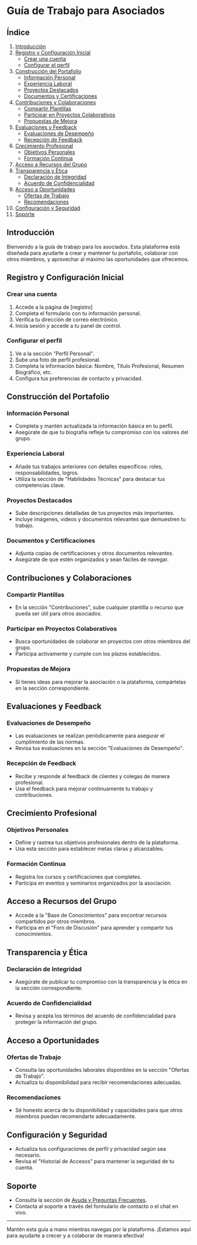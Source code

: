# Guía de Trabajo para Asociados

## Índice
1. [Introducción](#introducción)
2. [Registro y Configuración Inicial](#registro-y-configuración-inicial)
   - [Crear una cuenta](#crear-una-cuenta)
   - [Configurar el perfil](#configurar-el-perfil)
3. [Construcción del Portafolio](#construcción-del-portafolio)
   - [Información Personal](#información-personal)
   - [Experiencia Laboral](#experiencia-laboral)
   - [Proyectos Destacados](#proyectos-destacados)
   - [Documentos y Certificaciones](#documentos-y-certificaciones)
4. [Contribuciones y Colaboraciones](#contribuciones-y-colaboraciones)
   - [Compartir Plantillas](#compartir-plantillas)
   - [Participar en Proyectos Colaborativos](#participar-en-proyectos-colaborativos)
   - [Propuestas de Mejora](#propuestas-de-mejora)
5. [Evaluaciones y Feedback](#evaluaciones-y-feedback)
   - [Evaluaciones de Desempeño](#evaluaciones-de-desempeño)
   - [Recepción de Feedback](#recepción-de-feedback)
6. [Crecimiento Profesional](#crecimiento-profesional)
   - [Objetivos Personales](#objetivos-personales)
   - [Formación Continua](#formación-continua)
7. [Acceso a Recursos del Grupo](#acceso-a-recursos-del-grupo)
8. [Transparencia y Ética](#transparencia-y-ética)
   - [Declaración de Integridad](#declaración-de-integridad)
   - [Acuerdo de Confidencialidad](#acuerdo-de-confidencialidad)
9. [Acceso a Oportunidades](#acceso-a-oportunidades)
   - [Ofertas de Trabajo](#ofertas-de-trabajo)
   - [Recomendaciones](#recomendaciones)
10. [Configuración y Seguridad](#configuración-y-seguridad)
11. [Soporte](#soporte)

## Introducción
Bienvenido a la guía de trabajo para los asociados. Esta plataforma está diseñada para ayudarte a crear y mantener tu portafolio, colaborar con otros miembros, y aprovechar al máximo las oportunidades que ofrecemos. 

## Registro y Configuración Inicial

### Crear una cuenta
1. Accede a la página de [registro]
2. Completa el formulario con tu información personal.
3. Verifica tu dirección de correo electrónico.
4. Inicia sesión y accede a tu panel de control.

### Configurar el perfil
1. Ve a la sección "Perfil Personal".
2. Sube una foto de perfil profesional.
3. Completa la información básica: Nombre, Título Profesional, Resumen Biográfico, etc.
4. Configura tus preferencias de contacto y privacidad.

## Construcción del Portafolio

### Información Personal
- Completa y mantén actualizada la información básica en tu perfil.
- Asegúrate de que tu biografía refleje tu compromiso con los valores del grupo.

### Experiencia Laboral
- Añade tus trabajos anteriores con detalles específicos: roles, responsabilidades, logros.
- Utiliza la sección de "Habilidades Técnicas" para destacar tus competencias clave.

### Proyectos Destacados
- Sube descripciones detalladas de tus proyectos más importantes.
- Incluye imágenes, videos y documentos relevantes que demuestren tu trabajo.

### Documentos y Certificaciones
- Adjunta copias de certificaciones y otros documentos relevantes.
- Asegúrate de que estén organizados y sean fáciles de navegar.

## Contribuciones y Colaboraciones

### Compartir Plantillas
- En la sección "Contribuciones", sube cualquier plantilla o recurso que pueda ser útil para otros asociados.

### Participar en Proyectos Colaborativos
- Busca oportunidades de colaborar en proyectos con otros miembros del grupo.
- Participa activamente y cumple con los plazos establecidos.

### Propuestas de Mejora
- Si tienes ideas para mejorar la asociación o la plataforma, compártelas en la sección correspondiente.

## Evaluaciones y Feedback

### Evaluaciones de Desempeño
- Las evaluaciones se realizan periódicamente para asegurar el cumplimiento de las normas.
- Revisa tus evaluaciones en la sección "Evaluaciones de Desempeño".

### Recepción de Feedback
- Recibe y responde al feedback de clientes y colegas de manera profesional.
- Usa el feedback para mejorar continuamente tu trabajo y contribuciones.

## Crecimiento Profesional

### Objetivos Personales
- Define y rastrea tus objetivos profesionales dentro de la plataforma.
- Usa esta sección para establecer metas claras y alcanzables.

### Formación Continua
- Registra los cursos y certificaciones que completes.
- Participa en eventos y seminarios organizados por la asociación.

## Acceso a Recursos del Grupo
- Accede a la "Base de Conocimientos" para encontrar recursos compartidos por otros miembros.
- Participa en el "Foro de Discusión" para aprender y compartir tus conocimientos.

## Transparencia y Ética

### Declaración de Integridad
- Asegúrate de publicar tu compromiso con la transparencia y la ética en la sección correspondiente.

### Acuerdo de Confidencialidad
- Revisa y acepta los términos del acuerdo de confidencialidad para proteger la información del grupo.

## Acceso a Oportunidades

### Ofertas de Trabajo
- Consulta las oportunidades laborales disponibles en la sección "Ofertas de Trabajo".
- Actualiza tu disponibilidad para recibir recomendaciones adecuadas.

### Recomendaciones
- Sé honesto acerca de tu disponibilidad y capacidades para que otros miembros puedan recomendarte adecuadamente.

## Configuración y Seguridad
- Actualiza tus configuraciones de perfil y privacidad según sea necesario.
- Revisa el "Historial de Accesos" para mantener la seguridad de tu cuenta.

## Soporte
- Consulta la sección de [Ayuda y Preguntas Frecuentes](https://www.ejemplo.com/ayuda).
- Contacta al soporte a través del formulario de contacto o el chat en vivo.

---

Mantén esta guía a mano mientras navegas por la plataforma. ¡Estamos aquí para ayudarte a crecer y a colaborar de manera efectiva!
